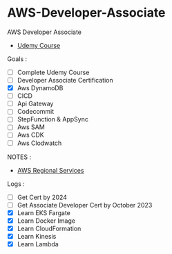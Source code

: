# AWS-Developer-Associate

AWS Developer Associate

- [Udemy Course](https://www.udemy.com/share/101WgC3@dc-QdI5aJejjXvDjjRVOBlaTxW_T3fqLGlEWEeKTs4B6_qUbKg7HLI3E4jVYNn_s)

Goals :

- [ ] Complete Udemy Course
- [ ] Developer Associate Certification
- [x] Aws DynamoDB
- [ ] CICD
- [ ] Api Gateway
- [ ] Codecommit
- [ ] StepFunction & AppSync
- [ ] Aws SAM
- [ ] Aws CDK
- [ ] Aws Clodwatch

NOTES :

- [AWS Regional Services](https://aws.amazon.com/about-aws/global-infrastructure/regional-product-services/?p=ngi&loc=4)

Logs :

- [ ] Get Cert by 2024
- [ ] Get Associate Developer Cert by October 2023
- [x] Learn EKS Fargate
- [x] Learn Docker Image
- [x] Learn CloudFormation
- [x] Learn Kinesis
- [x] Learn Lambda